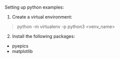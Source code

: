 Setting up python examples:

1) Create a virtual environment:
> python -m virtualenv -p python3 <venv_name> 

2) Install the following packages:
- pyepics
- matplotlib
